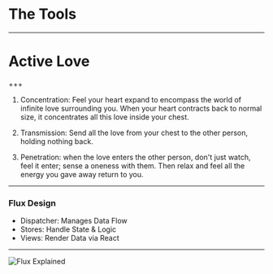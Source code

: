# The Tools 

---
# Active Love

+++

1. Concentration: Feel your heart expand to encompass the world of infinite love surrounding you. When your heart contracts back to normal size, it concentrates all this love inside your chest.

2. Transmission: Send all the love from your chest to the other person, holding nothing back.

3. Penetration: when the love enters the other person, don't just watch, feel it enter; sense a oneness with them. Then relax and feel all the energy you gave away return to you.

---

### Flux Design

- Dispatcher: Manages Data Flow
- Stores: Handle State & Logic
- Views: Render Data via React

---

![Flux Explained](https://facebook.github.io/flux/img/flux-simple-f8-diagram-explained-1300w.png)
